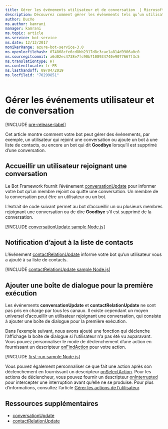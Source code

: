 ```yaml
---
title: Gérer les événements utilisateur et de conversation  | Microsoft Docs
description: Découvrez comment gérer les événements tels qu’un utilisateur rejoignant une conversation à l’aide du kit SDK Bot Framework pour Node.js.
author: DucVo
ms.author: kamrani
manager: kamrani
ms.topic: article
ms.service: bot-service
ms.date: 12/13/2017
monikerRange: azure-bot-service-3.0
ms.openlocfilehash: 074868cfe6cd8bb2317d8c3cae1a814d9906a0c0
ms.sourcegitcommit: a6d02ec4738e7fc90b7108934740e9077667f3c5
ms.translationtype: HT
ms.contentlocale: fr-FR
ms.lasthandoff: 09/04/2019
ms.locfileid: "70299851"
---
```

# <a name="handle-user-and-conversation-events"></a>Gérer les événements utilisateur et de conversation

[!INCLUDE [pre-release-label](../includes/pre-release-label-v3.md)]

Cet article montre comment votre bot peut gérer des événements, par exemple, un utilisateur qui rejoint une conversation ou ajoute un bot à une liste de contacts, ou encore un bot qui dit **Goodbye** lorsqu’il est supprimé d’une conversation.


## <a name="greet-a-user-on-conversation-join"></a>Accueillir un utilisateur rejoignant une conversation
Le Bot Framework fournit l’événement [conversationUpdate][conversationUpdate] pour informer votre bot qu’un membre rejoint ou quitte une conversation. Un membre de la conversation peut être un utilisateur ou un bot.

L’extrait de code suivant permet au bot d’accueillir un ou plusieurs membres rejoignant une conversation ou de dire **Goodbye** s’il est supprimé de la conversation.

[!INCLUDE [conversationUpdate sample Node.js](../includes/snippet-code-node-conversationupdate-1.md)]

## <a name="acknowledge-add-to-contacts-list"></a>Notification d’ajout à la liste de contacts

L’événement [contactRelationUpdate][contactRelationUpdate] informe votre bot qu’un utilisateur vous a ajouté à sa liste de contacts.

[!INCLUDE [contactRelationUpdate sample Node.js](../includes/snippet-code-node-contactrelationupdate-1.md)]

## <a name="add-a-first-run-dialog"></a>Ajouter une boîte de dialogue pour la première exécution

Les événements **conversationUpdate** et **contactRelationUpdate** ne sont pas pris en charge par tous les canaux. Il existe cependant un moyen universel d’accueillir un utilisateur rejoignant une conversation, qui consiste à ajouter une boîte de dialogue pour la première exécution.

Dans l’exemple suivant, nous avons ajouté une fonction qui déclenche l’affichage la boîte de dialogue si l’utilisateur n’a pas été vu auparavant. Vous pouvez personnaliser le mode de déclenchement d’une action en fournissant un descripteur [onFindAction][onFindAction] pour votre action. 

[!INCLUDE [first-run sample Node.js](../includes/snippet-code-node-first-run-dialog-1.md)]

Vous pouvez également personnaliser ce que fait une action après son déclenchement en fournissant un descripteur [onSelectAction][onSelectAction]. Pour les actions de déclencheur, vous pouvez fournir un descripteur [onInterrupted][onInterrupted] pour intercepter une interruption avant qu’elle ne se produise. Pour plus d’informations, consultez l’article [Gérer les actions de l’utilisateur](bot-builder-nodejs-dialog-actions.md).

## <a name="additional-resources"></a>Ressources supplémentaires

* [conversationUpdate][conversationUpdate]
* [contactRelationUpdate][contactRelationUpdate]

[conversationUpdate]: https://docs.botframework.com/node/builder/chat-reference/interfaces/_botbuilder_d_.iconversationupdate.html
[contactRelationUpdate]: https://docs.botframework.com/node/builder/chat-reference/interfaces/_botbuilder_d_.icontactrelationupdate.html

[onFindAction]: https://docs.botframework.com/node/builder/chat-reference/interfaces/_botbuilder_d_.itriggeractionoptions#onfindaction
[onSelectAction]: https://docs.botframework.com/node/builder/chat-reference/interfaces/_botbuilder_d_.itriggeractionoptions#onselectaction
[onInterrupted]: https://docs.botframework.com/node/builder/chat-reference/interfaces/_botbuilder_d_.itriggeractionoptions#oninterrupted

[SendTyping]: https://docs.botframework.com/node/builder/chat-reference/classes/_botbuilder_d_.session#sendtyping
[IMessage]: http://docs.botframework.com/node/builder/chat-reference/interfaces/_botbuilder_d_.imessage
[ChatConnector]: https://docs.botframework.com/node/builder/chat-reference/classes/_botbuilder_d_.chatconnector.html
[session_userData]: https://docs.botframework.com/node/builder/chat-reference/classes/_botbuilder_d_.session.html#userdata

